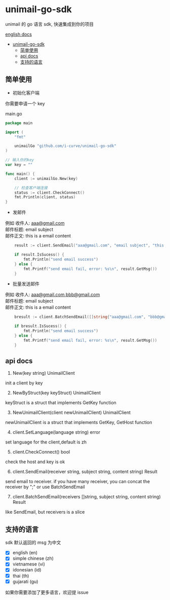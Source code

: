 # unimail-go-sdk

unimail 的 go 语言 sdk, 快速集成到你的项目

[english docs](README.md)

<!-- @import "[TOC]" {cmd="toc" depthFrom=1 depthTo=6 orderedList=false} -->

<!-- code_chunk_output -->

- [unimail-go-sdk](#unimail-go-sdk)
  - [简单使用](#简单使用)
  - [api docs](#api-docs)
  - [支持的语言](#支持的语言)

<!-- /code_chunk_output -->

## 简单使用

- 初始化客户端

你需要申请一个 key

main.go

```go
package main

import (
	"fmt"

	unimailGo "github.com/i-curve/unimail-go-sdk"
)

// 输入你的key
var key = ""

func main() {
	client := unimailGo.New(key)

    // 检查客户端连接
	status := client.CheckConnect()
	fmt.Println(client, status)
}
```

- 发邮件

例如
收件人: aaa@gmail.com  
邮件标题: email subject  
邮件正文: this is a email content

```go
    result := client.SendEmail("aaa@gmail.com", "email subject", "this is a email content")

    if result.IsSucess() {
        fmt.Println("send email success")
    } else {
        fmt.Printf("send email fail, error: %s\n", result.GetMsg())
    }
```

- 批量发送邮件

例如
收件人: aaa@gmail.com,bbb@gmail.com  
邮件标题: email subject  
邮件正文: this is a email content

```go
	bresult := client.BatchSendEmail([]string{"aaa@gmail.com", "bbb@gmail.com"}, "email subject", "this is a email content")

	if bresult.IsSucess() {
		fmt.Println("send email success")
	} else {
		fmt.Printf("send email fail, error: %s\n", result.GetMsg())
	}
```

## api docs

1. New(key string) UnimailClient

init a client by key

2. NewByStruct(key keyStruct) UnimailClient

keyStruct is a struct that implements GetKey function

3. NewUnimailClient(client newUnimailClient) UnimailClient

newUnimailClient is a struct that implements GetKey, GetHost function

4. client.SetLanguage(language string) error

set language for the client,default is zh

5. client.CheckConnect() bool

check the host and key is ok

6. client.SendEmail(receiver string, subject string, content string) Result

send email to receiver. if you have many receiver, you can concat the receiver by ";" or use BatchSendEmail

7. client.BatchSendEmail(receivers []string, subject string, content string) Result

like SendEmail, but receivers is a slice

## 支持的语言

sdk 默认返回的 msg 为中文

- [x] english (en)
- [x] simple chinese (zh)
- [x] vietnamese (vi)
- [x] idonesian (id)
- [x] thai (th)
- [x] gujarati (gu)

如果你需要添加了更多语言，欢迎提 issue
